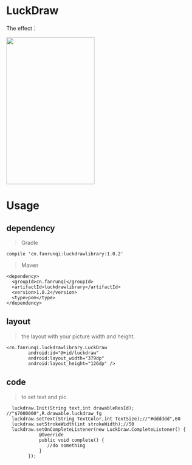 # LuckDraw


The effect：

<img src="https://raw.githubusercontent.com/fanrunqi/LuckDraw/master/screenshots/1.gif" width = "232" height = "386"  />

# Usage

## dependency

> Gradle
```
compile 'cn.fanrunqi:luckdrawlibrary:1.0.2'
```
> Maven
```
<dependency>
  <groupId>cn.fanrunqi</groupId>
  <artifactId>luckdrawlibrary</artifactId>
  <version>1.0.2</version>
  <type>pom</type>
</dependency>
```

## layout

> the layout with your picture width and height.

```
<cn.fanrunqi.luckdrawlibrary.LuckDraw
        android:id="@+id/luckdraw"
        android:layout_width="379dp"
        android:layout_height="126dp" />
```
## code

> to set text and pic.

```
  luckdraw.Init(String text,int drawableResId); //"$7000000",R.drawable.luckdraw_fg
  luckdraw.setText(String TextColor,int TextSize);//"#dddddd",60
  luckdraw.setStrokeWidth(int strokeWidth);//50
  luckdraw.setOnCompleteListener(new LuckDraw.CompleteListener() {
            @Override
            public void complete() {
               //do something
            }
        });
```

